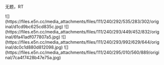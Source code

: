 <p>无题，RT</p>
![](https://files.e5n.cc/media_attachments/files/111/240/292/535/283/302/original/d1cd9bc625cd835c.jpg)
![](https://files.e5n.cc/media_attachments/files/111/240/293/449/452/832/original/6fa41adf077807a5.jpg)
![](https://files.e5n.cc/media_attachments/files/111/240/293/992/629/644/original/dc0c1d880d812098.jpg)
![](https://files.e5n.cc/media_attachments/files/111/240/295/010/560/889/original/7ca4f7428b47e75a.jpg)